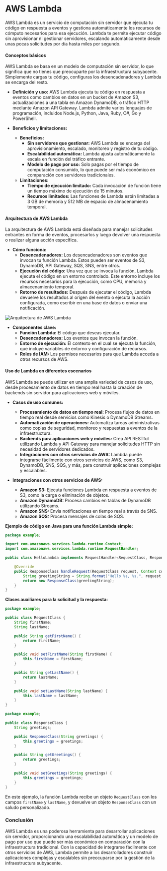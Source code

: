 # AWS Lambda

AWS Lambda es un servicio de computación sin servidor que ejecuta tu código en respuesta a eventos y gestiona automáticamente los recursos de cómputo necesarios para esa ejecución. Lambda te permite ejecutar código sin aprovisionar ni gestionar servidores, escalando automáticamente desde unas pocas solicitudes por día hasta miles por segundo.

#### Conceptos básicos

AWS Lambda se basa en un modelo de computación sin servidor, lo que significa que no tienes que preocuparte por la infraestructura subyacente. Simplemente cargas tu código, configuras los desencadenadores y Lambda se encarga del resto.

- **Definición y uso:** AWS Lambda ejecuta tu código en respuesta a eventos como cambios en datos en un bucket de Amazon S3, actualizaciones a una tabla en Amazon DynamoDB, o tráfico HTTP mediante Amazon API Gateway. Lambda admite varios lenguajes de programación, incluidos Node.js, Python, Java, Ruby, C#, Go y PowerShell.
  
- **Beneficios y limitaciones:**
  - **Beneficios:**
    - **Sin servidores que gestionar:** AWS Lambda se encarga del aprovisionamiento, escalado, monitoreo y registro de tu código.
    - **Escalabilidad automática:** Lambda ajusta automáticamente la escala en función del tráfico entrante.
    - **Modelo de pago por uso:** Solo pagas por el tiempo de computación consumido, lo que puede ser más económico en comparación con servidores tradicionales.
  - **Limitaciones:**
    - **Tiempo de ejecución limitado:** Cada invocación de función tiene un tiempo máximo de ejecución de 15 minutos.
    - **Recursos limitados:** Las funciones de Lambda están limitadas a 3 GB de memoria y 512 MB de espacio de almacenamiento temporal.

#### Arquitectura de AWS Lambda

La arquitectura de AWS Lambda está diseñada para manejar solicitudes entrantes en forma de eventos, procesarlos y luego devolver una respuesta o realizar alguna acción específica.

- **Cómo funciona:**
  - **Desencadenadores:** Los desencadenadores son eventos que invocan tu función Lambda. Estos pueden ser eventos de S3, DynamoDB, API Gateway, SQS, SNS, entre otros.
  - **Ejecución del código:** Una vez que se invoca la función, Lambda ejecuta el código en un entorno controlado. Este entorno incluye los recursos necesarios para la ejecución, como CPU, memoria y almacenamiento temporal.
  - **Retorno de resultados:** Después de ejecutar el código, Lambda devuelve los resultados al origen del evento o ejecuta la acción configurada, como escribir en una base de datos o enviar una notificación.

![Arquitectura de AWS Lambda](https://d1.awsstatic.com/product-marketing/Lambda/Diagrams/product-page-diagram_Lambda-How-It-Works.6b9ce4084e13b0e9b4d407ca0a6d4787d29b7c2f.png)

- **Componentes clave:**
  - **Función Lambda:** El código que deseas ejecutar.
  - **Desencadenadores:** Los eventos que invocan la función.
  - **Entorno de ejecución:** El contexto en el cual se ejecuta la función, que incluye variables de entorno y configuración de recursos.
  - **Roles de IAM:** Los permisos necesarios para que Lambda acceda a otros recursos de AWS.

#### Uso de Lambda en diferentes escenarios

AWS Lambda se puede utilizar en una amplia variedad de casos de uso, desde procesamiento de datos en tiempo real hasta la creación de backends sin servidor para aplicaciones web y móviles.

- **Casos de uso comunes:**
  - **Procesamiento de datos en tiempo real:** Procesa flujos de datos en tiempo real desde servicios como Kinesis o DynamoDB Streams.
  - **Automatización de operaciones:** Automatiza tareas administrativas como copias de seguridad, monitoreo y respuestas a eventos de la infraestructura.
  - **Backends para aplicaciones web y móviles:** Crea API RESTful utilizando Lambda y API Gateway para manejar solicitudes HTTP sin necesidad de servidores dedicados.
  - **Integraciones con otros servicios de AWS:** Lambda puede integrarse fácilmente con otros servicios de AWS, como S3, DynamoDB, SNS, SQS, y más, para construir aplicaciones complejas y escalables.

- **Integraciones con otros servicios de AWS:**
  - **Amazon S3:** Ejecuta funciones Lambda en respuesta a eventos de S3, como la carga o eliminación de objetos.
  - **Amazon DynamoDB:** Procesa cambios en tablas de DynamoDB utilizando Streams.
  - **Amazon SNS:** Envia notificaciones en tiempo real a través de SNS.
  - **Amazon SQS:** Procesa mensajes de colas de SQS.

**Ejemplo de código en Java para una función Lambda simple:**

```java
package example;

import com.amazonaws.services.lambda.runtime.Context;
import com.amazonaws.services.lambda.runtime.RequestHandler;

public class HelloLambda implements RequestHandler<RequestClass, ResponseClass> {

    @Override
    public ResponseClass handleRequest(RequestClass request, Context context) {
        String greetingString = String.format("Hello %s, %s.", request.firstName, request.lastName);
        return new ResponseClass(greetingString);
    }
}
```

**Clases auxiliares para la solicitud y la respuesta:**

```java
package example;

public class RequestClass {
    String firstName;
    String lastName;

    public String getFirstName() {
        return firstName;
    }

    public void setFirstName(String firstName) {
        this.firstName = firstName;
    }

    public String getLastName() {
        return lastName;
    }

    public void setLastName(String lastName) {
        this.lastName = lastName;
    }
}
```

```java
package example;

public class ResponseClass {
    String greetings;

    public ResponseClass(String greetings) {
        this.greetings = greetings;
    }

    public String getGreetings() {
        return greetings;
    }

    public void setGreetings(String greetings) {
        this.greetings = greetings;
    }
}
```

En este ejemplo, la función Lambda recibe un objeto `RequestClass` con los campos `firstName` y `lastName`, y devuelve un objeto `ResponseClass` con un saludo personalizado.

### Conclusión

AWS Lambda es una poderosa herramienta para desarrollar aplicaciones sin servidor, proporcionando una escalabilidad automática y un modelo de pago por uso que puede ser más económico en comparación con la infraestructura tradicional. Con la capacidad de integrarse fácilmente con otros servicios de AWS, Lambda permite a los desarrolladores construir aplicaciones complejas y escalables sin preocuparse por la gestión de la infraestructura subyacente.
